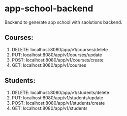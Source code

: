 # app-school-backend
Backend to generate app school with saolutions backend.

## Courses:

1. DELETE: localhost:8080/app/v1/courses/delete
2. PUT: localhost:8080/app/v1/courses/update
3. POST: localhost:8080/app/v1/courses/create
4. GET: localhost:8080/app/v1/courses


## Students:

1. DELETE: localhost:8080/app/v1/students/delete
2. PUT: localhost:8080/app/v1/students/update
3. POST: localhost:8080/app/v1/students/create
4. GET: localhost:8080/app/v1/students


